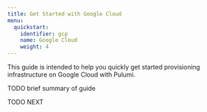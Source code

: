 ```yaml
---
title: Get Started with Google Cloud
menu:
  quickstart:
    identifier: gcp
    name: Google Cloud
    weight: 4
---
```


This guide is intended to help you quickly get started provisioning infrastructure on Google Cloud with Pulumi.

TODO brief summary of guide

TODO NEXT

